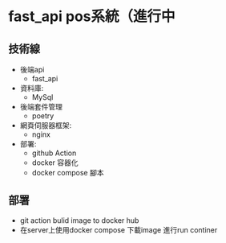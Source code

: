 # fast_api pos系統（進行中



技術線
---
- 後端api
    - fast_api
- 資料庫:
    - MySql
- 後端套件管理
    - poetry
- 網頁伺服器框架:
    - nginx
- 部署:
    - github Action
    - docker 容器化
    - docker compose 腳本

部署
---
- git action bulid image to docker hub
- 在server上使用docker compose 下載image 進行run continer
